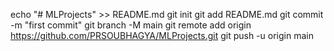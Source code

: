 echo "# MLProjects" >> README.md
git init
git add README.md
git commit -m "first commit"
git branch -M main
git remote add origin https://github.com/PRSOUBHAGYA/MLProjects.git
git push -u origin main
